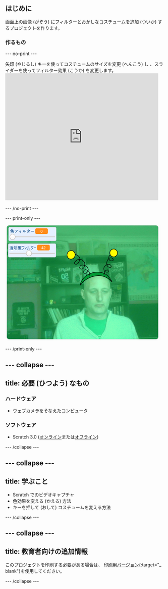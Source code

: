 ## はじめに

画面上の画像 (がぞう) にフィルターとおかしなコスチュームを追加 (ついか) するプロジェクトを作ります。

### 作るもの

--- no-print ---

矢印 (やじるし) キーを使ってコスチュームのサイズを変更 (へんこう) し 、スライダーを使ってフィルター効果 (こうか) を変更します。 <iframe src="https://scratch.mit.edu/projects/381995604/embed" allowtransparency="true" width="485" height="402" frameborder="0" scrolling="no" allowfullscreen mark="crwd-mark"></iframe>

--- /no-print ---

--- print-only ---

![完成 (かんせい) したプロジェクト](images/final.png)

--- /print-only ---

--- collapse ---
---
title: 必要 (ひつよう) なもの
---

### ハードウェア

+ ウェブカメラをそなえたコンピュータ

### ソフトウェア

+ Scratch 3.0 ([オンライン](http://rpf.io/scratchon)または[オフライン](http://rpf.io/scratchoff))

--- /collapse ---

--- collapse ---
---
title: 学ぶこと
---

- Scratch でのビデオキャプチャ
- 色効果を変える (かえる) 方法
- キーを押して (おして) コスチュームを変える方法

--- /collapse ---

--- collapse ---
---
title: 教育者向けの追加情報
---

このプロジェクトを印刷する必要がある場合は、 [印刷用バージョン](https://projects.raspberrypi.org/en/projects/scratchchat-filters/print){:target="_ blank"}を使用してください。

--- /collapse ---
